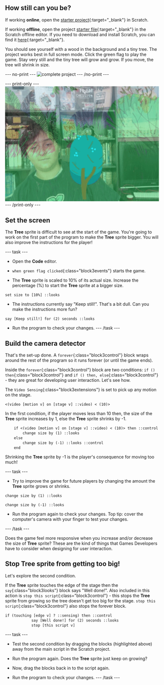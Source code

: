 ## How still can you be?

If working **online**, open the [starter project](http://rpf.io/p/en/grow-a-tree-on){:target="_blank"} in Scratch.

If working **offline**, open the project [starter file](http://rpf.io/p/en/grow-a-tree-go){:target="_blank"} in the Scratch offline editor. If you need to download and install Scratch, you can find it [here](https://scratch.mit.edu/download){:target="_blank"}.

You should see yourself with a wood in the background and a tiny tree. The project works best in full screen mode. Click the green flag to play the game. Stay very still and the tiny tree will grow and grow. If you move, the tree will shrink in size.

--- no-print ---
![complete project](images/showcase.gif)
--- /no-print ---

--- print-only ---
![complete project](images/showcase.png)
--- /print-only ---

## Set the screen

The **Tree** sprite is difficult to see at the start of the game. You're going to work on the first part of the program to make the **Tree** sprite bigger. You will also improve the instructions for the player!

--- task ---
+ Open the **Code** editor.

+ `when green flag clicked`{:class="block3events"} starts the game. 

+ The **Tree** sprite is scaled to 10% of its actual size. Increase the percentage (%) to start the **Tree** sprite at a bigger size.
```blocks3
set size to [10%] ::looks
```
+ The instructions currently say "Keep still!". That's a bit dull. Can you make the instructions more fun?
```blocks3
say [Keep still!] for (2) seconds ::looks
```
+ Run the program to check your changes.
--- /task ---

## Build the camera detector
That's the set-up done. A `forever`{:class="block3control"} block wraps around the rest of the program so it runs forever (or until the game ends).

Inside the `forever`{:class="block3control"} block are two conditions: `if () then`{:class="block3control"} and `if () then, else`{:class="block3control"} - they are great for developing user interaction. Let's see how.

The `Video Sensing`{:class="block3extensions"} is set to pick up any motion on the stage.
```blocks3
<(video [motion v] on [stage v] ::video) < (10)>
```
In the first condition, if the player moves less than 10 then, the size of the **Tree** sprite increases by 1, else the **Tree** sprite shrinks by -1.

```blocks3
	if <(video [motion v] on [stage v] ::video) < (10)> then ::control 
		change size by (1) ::looks
	else 
		change size by (-1) ::looks ::control
	end
```
Shrinking the **Tree** sprite by -1 is the player's consequence for moving too much!

--- task ---
+ Try to improve the game for future players by changing the amount the **Tree** sprite grows or shrinks.

```blocks3
change size by (1) ::looks
```
```blocks3
change size by (-1) ::looks
```
+ Run the program again to check your changes. Top tip: cover the computer's camera with your finger to test your changes.

--- /task ---

Does the game feel more responsive when you increase and/or decrease the size of **Tree** sprite? These are the kind of things that Games Developers have to consider when designing for user interaction.

## Stop **Tree** sprite from getting too big!
Let's explore the second condition.

If the **Tree** sprite touches the edge of the stage then the `say`{:class="block3looks"} block says "Well done!". Also included in this action is `stop this script`{:class="block3control"} - this stops the **Tree** sprite from growing so the tree doesn't get too big for the stage. `stop this script`{:class="block3control"} also stops the forever block.
```blocks3
if (touching [edge v] ? ::sensing) then ::control
			say [Well done!] for (2) seconds ::looks
			stop [this script v]
```
--- task ---

+ Test the second condition by dragging the blocks (highlighted above) away from the main script in the Scratch project. 

+ Run the program again. Does the **Tree** sprite just keep on growing?

+ Now, drag the blocks back in to the script again.

+ Run the program to check your changes.
--- /task ---
